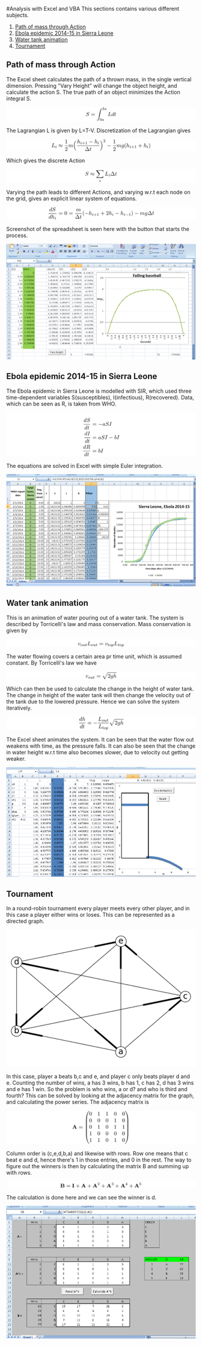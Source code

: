 #Analysis with Excel and VBA
This sections contains various different subjects.

1. [Path of mass through Action](https://github.com/mintDan/ExcelFun#path-of-mass-through-action)
2. [Ebola epidemic 2014-15 in Sierra Leone](https://github.com/mintDan/ExcelFun#ebola-epidemic-2014-15-in-sierra-leone)
3. [Water tank animation](https://github.com/mintDan/ExcelFun#water-tank-animation)
4. [Tournament](https://github.com/mintDan/ExcelFun#tournament)

## Path of mass through Action
The Excel sheet calculates the path of a thrown mass, in the single vertical dimension. Pressing "Vary Height" will change the object height, and calculate the action S. The true path of an object minimizes the Action integral S.

![Sint.png](https://github.com/mintDan/ExcelFun/blob/master/figs/Sint.png)

The Lagrangian L is given by L=T-V. Discretization of the Lagrangian gives

![Lapprox.png](https://github.com/mintDan/ExcelFun/blob/master/figs/Lapprox.png)

Which gives the discrete Action

![Sapprox.png](https://github.com/mintDan/ExcelFun/blob/master/figs/Sapprox.png)

Varying the path leads to different Actions, and varying w.r.t each node on the grid, gives an explicit linear system of equations.

![Svary.png](https://github.com/mintDan/ExcelFun/blob/master/figs/Svary.png)

Screenshot of the spreadsheet is seen here with the button that starts the process.

![Sheet.png](https://github.com/mintDan/ExcelFun/blob/master/figs/Sheet.PNG)

## Ebola epidemic 2014-15 in Sierra Leone
The Ebola epidemic in Sierra Leone is modelled with SIR, which used three time-dependent variables S(susceptibles), I(infectious), R(recovered). Data, which can be seen as R, is taken from WHO.

![Guinea.png](https://github.com/mintDan/ExcelFun/blob/master/figs/SIR.png)

The equations are solved in Excel with simple Euler integration.

![Guinea.png](https://github.com/mintDan/ExcelFun/blob/master/figs/Ebola.PNG)


## Water tank animation
This is an animation of water pouring out of a water tank. The system is described by Torricelli's law and mass conservation. Mass conservation is given by

![Wt.png](https://github.com/mintDan/ExcelFun/blob/master/figs/WTmass.png)

The water flowing covers a certain area pr time unit, which is assumed constant. By Torricelli's law we have

![Wt.png](https://github.com/mintDan/ExcelFun/blob/master/figs/WTvout.png)

Which can then be used to calculate the change in the height of water tank. The change in height of the water tank will then change the velocity out of the tank due to the lowered pressure. Hence we can solve the system iteratively.

![Wt.png](https://github.com/mintDan/ExcelFun/blob/master/figs/WTh.png)

The Excel sheet animates the system. It can be seen that the water flow out weakens with time, as the pressure falls. It can also be seen that the change in water height w.r.t time also becomes slower, due to velocity out getting weaker.

![Wt.png](https://github.com/mintDan/ExcelFun/blob/master/figs/Watertank.PNG)

## Tournament
In a round-robin tournament every player meets every other player, and in this case a player either wins or loses. This can be represented as a directed graph.
<p align="center">
  <img src="https://github.com/mintDan/ExcelFun/blob/master/figs/Tourney.png?raw=true" alt="Sublime's custom image"/>
</p>


In this case, player a beats b,c and e, and player c only beats player d and e. Counting the number of wins, a has 3 wins, b has 1, c has 2, d has 3 wins and e has 1 win. 
So the problem is who wins, a or d? and who is third and fourth? This can be solved by looking at the adjacency matrix for the graph, and calculating the power series.
The adjacency matrix is

![Sheet.png](https://github.com/mintDan/ExcelFun/blob/master/figs/AdjMatrix.png)

Column order is (c,e,d,b,a) and likewise with rows. Row one means that c beat e and d, hence there's 1 in those entries, and 0 in the rest.
The way to figure out the winners is then by calculating the matrix B and summing up with rows.

![Sheet.png](https://github.com/mintDan/ExcelFun/blob/master/figs/BMatrix.png)

The calculation is done here and we can see the winner is d.

![Sheet.png](https://github.com/mintDan/ExcelFun/blob/master/figs/TSheet.PNG)